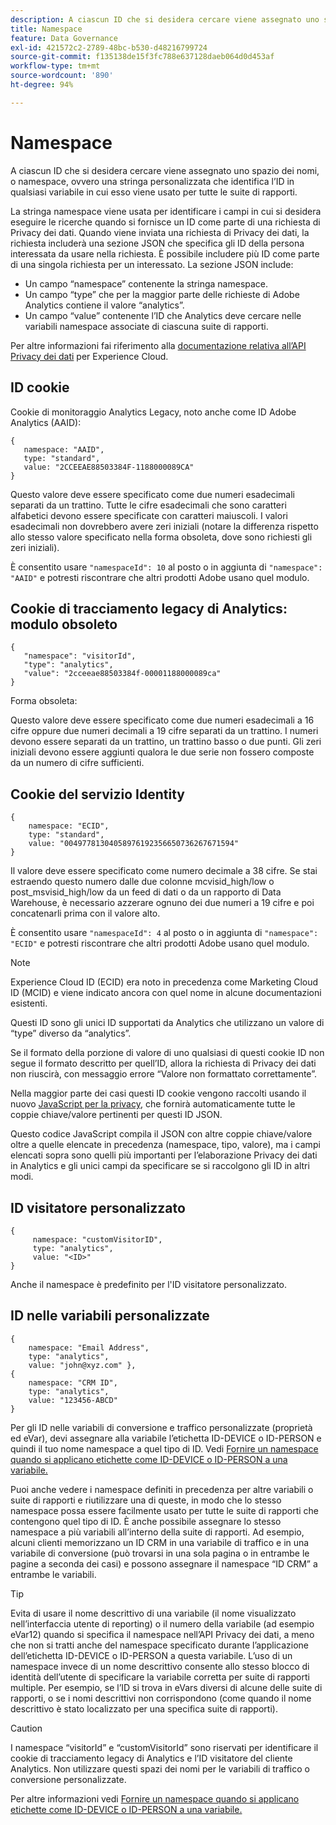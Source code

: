 ```yaml
---
description: A ciascun ID che si desidera cercare viene assegnato uno spazio dei nomi, o namespace, ovvero una stringa personalizzata che identifica l’ID in qualsiasi variabile in cui esso viene usato per tutte le suite di rapporti.
title: Namespace
feature: Data Governance
exl-id: 421572c2-2789-48bc-b530-d48216799724
source-git-commit: f135138de15f3fc788e637128daeb064d0d453af
workflow-type: tm+mt
source-wordcount: '890'
ht-degree: 94%

---
```


# Namespace

A ciascun ID che si desidera cercare viene assegnato uno spazio dei nomi, o namespace, ovvero una stringa personalizzata che identifica l’ID in qualsiasi variabile in cui esso viene usato per tutte le suite di rapporti.

La stringa namespace viene usata per identificare i campi in cui si desidera eseguire le ricerche quando si fornisce un ID come parte di una richiesta di Privacy dei dati. Quando viene inviata una richiesta di Privacy dei dati, la richiesta includerà una sezione JSON che specifica gli ID della persona interessata da usare nella richiesta. È possibile includere più ID come parte di una singola richiesta per un interessato. La sezione JSON include:

* Un campo “namespace” contenente la stringa namespace.
* Un campo “type” che per la maggior parte delle richieste di Adobe Analytics contiene il valore “analytics”.
* Un campo “value” contenente l’ID che Analytics deve cercare nelle variabili namespace associate di ciascuna suite di rapporti.

Per altre informazioni fai riferimento alla [documentazione relativa all’API Privacy dei dati](https://experienceleague.adobe.com/docs/experience-platform/privacy/api/overview.html?lang=it) per Experience Cloud.

## ID cookie

Cookie di monitoraggio Analytics Legacy, noto anche come ID Adobe Analytics (AAID):

```
{
   namespace: "AAID",
   type: "standard",
   value: "2CCEEAE88503384F-1188000089CA"
}
```

Questo valore deve essere specificato come due numeri esadecimali separati da un trattino. Tutte le cifre esadecimali che sono caratteri alfabetici devono essere specificate con caratteri maiuscoli. I valori esadecimali non dovrebbero avere zeri iniziali (notare la differenza rispetto allo stesso valore specificato nella forma obsoleta, dove sono richiesti gli zeri iniziali).

È consentito usare `"namespaceId": 10` al posto o in aggiunta di `"namespace": "AAID"` e potresti riscontrare che altri prodotti Adobe usano quel modulo.

## Cookie di tracciamento legacy di Analytics: modulo obsoleto

```
{
   "namespace": "visitorId",
   "type": "analytics",
   "value": "2cceeae88503384f-00001188000089ca"
}
```

Forma obsoleta:

Questo valore deve essere specificato come due numeri esadecimali a 16 cifre oppure due numeri decimali a 19 cifre separati da un trattino. I numeri devono essere separati da un trattino, un trattino basso o due punti. Gli zeri iniziali devono essere aggiunti qualora le due serie non fossero composte da un numero di cifre sufficienti.

## Cookie del servizio Identity

```
{
    namespace: "ECID",
    type: "standard",
    value: "00497781304058976192356650736267671594"
}
```

Il valore deve essere specificato come numero decimale a 38 cifre. Se stai estraendo questo numero dalle due colonne mcvisid\_high/low o post\_msvisid\_high/low da un feed di dati o da un rapporto di Data Warehouse, è necessario azzerare ognuno dei due numeri a 19 cifre e poi concatenarli prima con il valore alto.

È consentito usare `"namespaceId": 4` al posto o in aggiunta di `"namespace": "ECID"` e potresti riscontrare che altri prodotti Adobe usano quel modulo.

>[!NOTE]
>
>Experience Cloud ID (ECID) era noto in precedenza come Marketing Cloud ID (MCID) e viene indicato ancora con quel nome in alcune documentazioni esistenti.
>
>Questi ID sono gli unici ID supportati da Analytics che utilizzano un valore di “type” diverso da “analytics”.

Se il formato della porzione di valore di uno qualsiasi di questi cookie ID non segue il formato descritto per quell’ID, allora la richiesta di Privacy dei dati non riuscirà, con messaggio errore “Valore non formattato correttamente”.

Nella maggior parte dei casi questi ID cookie vengono raccolti usando il nuovo [JavaScript per la privacy](https://developer.adobe.com/experience-platform-apis/references/privacy-service/), che fornirà automaticamente tutte le coppie chiave/valore pertinenti per questi ID JSON.

Questo codice JavaScript compila il JSON con altre coppie chiave/valore oltre a quelle elencate in precedenza (namespace, tipo, valore), ma i campi elencati sopra sono quelli più importanti per l’elaborazione Privacy dei dati in Analytics e gli unici campi da specificare se si raccolgono gli ID in altri modi.

## ID visitatore personalizzato

```
{
     namespace: "customVisitorID",
     type: "analytics",
     value: "<ID>"
}
```

Anche il namespace è predefinito per l&#39;ID visitatore personalizzato.

## ID nelle variabili personalizzate

```
{
    namespace: "Email Address",
    type: "analytics", 
    value: "john@xyz.com" }, 
{
    namespace: "CRM ID", 
    type: "analytics", 
    value: "123456-ABCD" 
}
```

Per gli ID nelle variabili di conversione e traffico personalizzate (proprietà ed eVar), devi assegnare alla variabile l’etichetta ID-DEVICE o ID-PERSON e quindi il tuo nome namespace a quel tipo di ID. Vedi [Fornire un namespace quando si applicano etichette come ID-DEVICE o ID-PERSON a una variabile.](gdpr-labels.md)

Puoi anche vedere i namespace definiti in precedenza per altre variabili o suite di rapporti e riutilizzare una di queste, in modo che lo stesso namespace possa essere facilmente usato per tutte le suite di rapporti che contengono quel tipo di ID. È anche possibile assegnare lo stesso namespace a più variabili all’interno della suite di rapporti. Ad esempio, alcuni clienti memorizzano un ID CRM in una variabile di traffico e in una variabile di conversione (può trovarsi in una sola pagina o in entrambe le pagine a seconda dei casi) e possono assegnare il namespace “ID CRM” a entrambe le variabili.

>[!TIP]
>
>Evita di usare il nome descrittivo di una variabile (il nome visualizzato nell’interfaccia utente di reporting) o il numero della variabile (ad esempio eVar12) quando si specifica il namespace nell’API Privacy dei dati, a meno che non si tratti anche del namespace specificato durante l’applicazione dell’etichetta ID-DEVICE o ID-PERSON a questa variabile. L’uso di un namespace invece di un nome descrittivo consente allo stesso blocco di identità dell’utente di specificare la variabile corretta per suite di rapporti multiple. Per esempio, se l’ID si trova in eVars diversi di alcune delle suite di rapporti, o se i nomi descrittivi non corrispondono (come quando il nome descrittivo è stato localizzato per una specifica suite di rapporti).

>[!CAUTION]
>
>I namespace “visitorId” e “customVisitorId” sono riservati per identificare il cookie di tracciamento legacy di Analytics e l’ID visitatore del cliente Analytics. Non utilizzare questi spazi dei nomi per le variabili di traffico o conversione personalizzate.

Per altre informazioni vedi [Fornire un namespace quando si applicano etichette come ID-DEVICE o ID-PERSON a una variabile.](/help/admin/c-data-governance/data-labeling/gdpr-labels.md)
